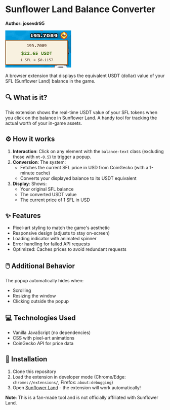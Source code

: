 # Sunflower Land Balance Converter  

**Author: josevdr95**  

![Sunflower Land Logo](./sample.png)  

A browser extension that displays the equivalent USDT (dollar) value of your SFL (Sunflower Land) balance in the game.  

## 🔍 What is it?  

This extension shows the real-time USDT value of your SFL tokens when you click on the balance in Sunflower Land. A handy tool for tracking the actual worth of your in-game assets.  

## ⚙️ How it works  

1. **Interaction**: Click on any element with the `balance-text` class (excluding those with `mt-0.5`) to trigger a popup.  
2. **Conversion**: The system:  
   - Fetches the current SFL price in USD from CoinGecko (with a 1-minute cache)  
   - Converts your displayed balance to its USDT equivalent  
3. **Display**: Shows:  
   - Your original SFL balance  
   - The converted USDT value  
   - The current price of 1 SFL in USD  

## ✨ Features  

- Pixel-art styling to match the game's aesthetic  
- Responsive design (adjusts to stay on-screen)  
- Loading indicator with animated spinner  
- Error handling for failed API requests  
- Optimized: Caches prices to avoid redundant requests  

## 🖱️ Additional Behavior  

The popup automatically hides when:  
- Scrolling  
- Resizing the window  
- Clicking outside the popup  

## 💻 Technologies Used  

- Vanilla JavaScript (no dependencies)  
- CSS with pixel-art animations  
- CoinGecko API for price data  

## 🚀 Installation  

1. Clone this repository  
2. Load the extension in developer mode (Chrome/Edge: `chrome://extensions/`, Firefox: `about:debugging`)  
3. Open [Sunflower Land](https://sunflower-land.com) - the extension will work automatically!  


**Note**: This is a fan-made tool and is not officially affiliated with Sunflower Land.